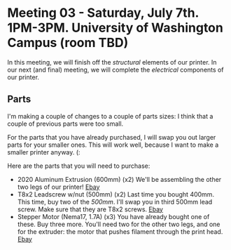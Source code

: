 # Meeting 03 - Saturday, July 7th. 1PM-3PM. University of Washington Campus (room TBD)

In this meeting, we will finish off the *structural* elements of our printer. In our next (and final) meeting, we will complete the *electrical* components of our printer.

## Parts

I'm making a couple of changes to a couple of parts sizes: I think that a couple of previous parts were too small.

For the parts that you have already purchased, I will swap you out larger parts for your smaller ones. This will work well, because I want to make a smaller printer anyway. (:

Here are the parts that you will need to purchase:

* 2020 Aluminum Extrusion (600mm) (x2)
  We'll be assembling the other two legs of our printer! [Ebay](https://www.ebay.com/itm/322880737350)
* T8x2 Leadscrew w/nut (500mm) (x2)
  Last time you bought 400mm. This time, buy two of the *500mm*. I'll swap you in third 500mm lead screw. Make sure that they are T8x2 screws. [Ebay](https://www.ebay.com/itm/322001200138?var=510950737978)
* Stepper Motor (Nema17, 1.7A) (x3)
  You have already bought one of these. Buy three more. You'll need two for the other two legs, and one for the extruder: the motor that pushes filament through the print head. [Ebay](https://www.ebay.com/itm/321966121485)



